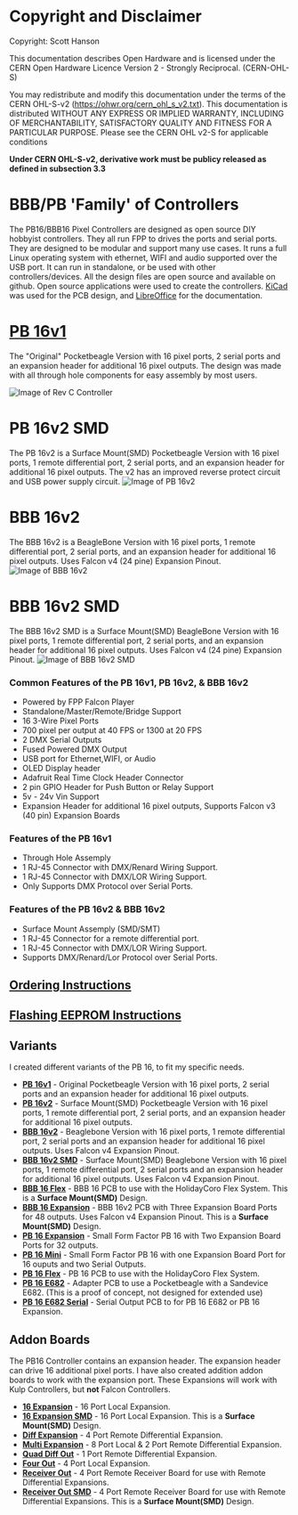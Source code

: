 # Copyright and Disclaimer
Copyright: Scott Hanson

This documentation describes Open Hardware and is licensed under the CERN Open Hardware Licence Version 2 - Strongly Reciprocal. (CERN-OHL-S)

You may redistribute and modify this documentation under the terms of the CERN OHL-S-v2 (https://ohwr.org/cern_ohl_s_v2.txt). This documentation is distributed WITHOUT ANY EXPRESS OR IMPLIED WARRANTY, INCLUDING OF MERCHANTABILITY, SATISFACTORY QUALITY AND FITNESS FOR A PARTICULAR PURPOSE. Please see the CERN OHL v2-S for applicable conditions

**Under CERN OHL-S-v2, derivative work must be publicy released as defined in subsection 3.3**

# BBB/PB 'Family' of Controllers

The PB16/BBB16 Pixel Controllers are designed as open source DIY hobbyist controllers. 
They all run FPP to drives the ports and serial ports. 
They are designed to be modular and support many use cases. It runs a full Linux operating system with ethernet, WIFI and audio supported over the USB port. It can run in standalone, or be used with other controllers/devices. All the design files are open source and available on github. Open source applications were used to create the controllers. [KiCad](http://kicad.org/) was used for the PCB design, and [LibreOffice](https://www.libreoffice.org/) for the documentation.

# [PB 16v1](PB_16v1/README.md)
The "Original" Pocketbeagle Version with 16 pixel ports, 2 serial ports and an expansion header for additional 16 pixel outputs.
The design was made with all through hole components for easy assembly by most users.

![Image of Rev C Controller](https://github.com/computergeek1507/PB_16/raw/master/PB_16_rev_C.jpg)

# PB 16v2 SMD
The PB 16v2 is a Surface Mount(SMD) Pocketbeagle Version with 16 pixel ports, 1 remote differential port, 2 serial ports, and an expansion header for additional 16 pixel outputs. The v2 has an improved reverse protect circuit and USB power supply circuit.
![Image of PB 16v2](https://github.com/computergeek1507/PB_16/raw/master/PB_16v2_SMD/Real_PB_16v2.jpg)

# BBB 16v2
The BBB 16v2 is a BeagleBone Version with 16 pixel ports, 1 remote differential port, 2 serial ports, and an expansion header for additional 16 pixel outputs. Uses Falcon v4 (24 pine) Expansion Pinout.
![Image of BBB 16v2](https://github.com/computergeek1507/PB_16/raw/master/BBB_16/BBB_16.png)

# BBB 16v2 SMD
The BBB 16v2 SMD is a Surface Mount(SMD) BeagleBone Version with 16 pixel ports, 1 remote differential port, 2 serial ports, and an expansion header for additional 16 pixel outputs. Uses Falcon v4 (24 pine) Expansion Pinout.
![Image of BBB 16v2 SMD](https://github.com/computergeek1507/PB_16/raw/master/BBB_16_SMD/BBB_16.png)

### Common Features of the PB 16v1, PB 16v2, & BBB 16v2
* Powered by FPP Falcon Player
* Standalone/Master/Remote/Bridge Support
* 16 3-Wire Pixel Ports
* 700 pixel per output at 40 FPS or 1300 at 20 FPS
* 2 DMX Serial Outputs
* Fused Powered DMX Output
* USB port for Ethernet,WIFI, or Audio
* OLED Display header
* Adafruit Real Time Clock Header Connector
* 2 pin GPIO Header for Push Button or Relay Support
* 5v - 24v Vin Support
* Expansion Header for additional 16 pixel outputs, Supports Falcon v3 (40 pin) Expansion Boards

### Features of the PB 16v1
* Through Hole Assemply
* 1 RJ-45 Connector with DMX/Renard Wiring Support.
* 1 RJ-45 Connector with DMX/LOR Wiring Support.
* Only Supports DMX Protocol over Serial Ports.

### Features of the PB 16v2 & BBB 16v2
* Surface Mount Assemply (SMD/SMT)
* 1 RJ-45 Connector for a remote differential port.
* 1 RJ-45 Connector with DMX/LOR Wiring Support.
* Supports DMX/Renard/Lor Protocol over Serial Ports.

## [Ordering Instructions](https://github.com/computergeek1507/PB_16/blob/master/JLC_PCB.md)
## [Flashing EEPROM Instructions](https://github.com/computergeek1507/PB_16/blob/master/Flashing_EEPROM.md)

## Variants
I created different variants of the PB 16, to fit my specific needs.
* [**PB 16v1**](PB_16v1/README.md) - Original Pocketbeagle Version with 16 pixel ports, 2 serial ports and an expansion header for additional 16 pixel outputs.
* [**PB 16v2**](PB_16v2_SMD/README.md) - Surface Mount(SMD) Pocketbeagle Version with 16 pixel ports, 1 remote differential port, 2 serial ports, and an expansion header for additional 16 pixel outputs.
* [**BBB 16v2**](BBB_16/README.md) - Beaglebone Version with 16 pixel ports, 1 remote differential port, 2 serial ports and an expansion header for additional 16 pixel outputs. Uses Falcon v4 Expansion Pinout.
* [**BBB 16v2 SMD**](BBB_16_SMD/README.md) - Surface Mount(SMD) Beaglebone Version with 16 pixel ports, 1 remote differential port, 2 serial ports and an expansion header for additional 16 pixel outputs. Uses Falcon v4 Expansion Pinout.
* [**BBB 16 Flex**](BBB_16_Flex/README.md) - BBB 16 PCB to use with the HolidayCoro Flex System. This is a **Surface Mount(SMD)** Design.
* [**BBB 16 Expansion**](BBB_16_Expansion/README.md) - BBB 16v2 PCB with Three Expansion Board Ports for 48 outputs. Uses Falcon v4 Expansion Pinout. This is a **Surface Mount(SMD)** Design.
* [**PB 16 Expansion**](BBB_16_Expansion/README.md) - Small Form Factor PB 16 with Two Expansion Board Ports for 32 outputs.
* [**PB 16 Mini**](PB_16_Mini/README.md) - Small Form Factor PB 16 with one Expansion Board Port for 16 ouputs and two Serial Outputs.
* [**PB 16 Flex**](PB_16_Flex/README.md) - PB 16 PCB to use with the HolidayCoro Flex System.
* [**PB 16 E682**](PB_16_E682/README.md) - Adapter PCB to use a Pocketbeagle with a Sandevice E682. (This is a proof of concept, not designed for extended use)
* [**PB 16 E682 Serial**](PB_16_E682_Serial/README.md) - Serial Output PCB to for PB 16 E682 or PB 16 Expansion.

## Addon Boards

The PB16 Controller contains an expansion header. The expansion header can drive 16 additional pixel ports. I have also created addition addon boards to work with the expansion port. These Expansions will work with Kulp Controllers, but **not** Falcon Controllers.

* [**16 Expansion**](16_Expansion/README.md) - 16 Port Local Expansion.
* [**16 Expansion SMD**](16_Expansion_SMD/README.md) - 16 Port Local Expansion. This is a **Surface Mount(SMD)** Design.
* [**Diff Expansion**](Diff_Expansion/README.md) - 4 Port Remote Differential Expansion.
* [**Multi Expansion**](Multi_Expansion/README.md) - 8 Port Local & 2 Port Remote Differential Expansion.
* [**Quad Diff Out**](Quad_Diff_Out/README.md) - 1 Port Remote Differential Expansion.
* [**Four Out**](Four_Out/README.md) - 4 Port Local Expansion.
* [**Receiver Out**](Receiver_Out/README.md) - 4 Port Remote Receiver Board for use with Remote Differential Expansions.
* [**Receiver Out SMD**](Receiver_Out_SMD/README.md) - 4 Port Remote Receiver Board for use with Remote Differential Expansions. This is a **Surface Mount(SMD)** Design.
